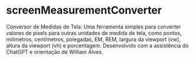 # screenMeasurementConverter
Conversor de Medidas de Tela: Uma ferramenta simples para converter valores de pixels para outras unidades de medida de tela, como pontos, milímetros, centímetros, polegadas, EM, REM, largura da viewport (vw), altura da viewport (vh) e porcentagem. Desenvolvido com a assistência do ChatGPT e orientação de William Alves.
